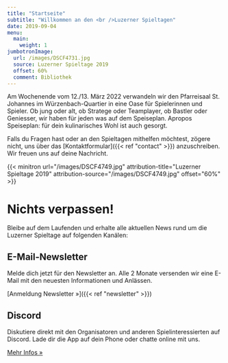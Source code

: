 ```yaml
---
title: "Startseite"
subtitle: "Willkommen an den <br />Luzerner Spieltagen"
date: 2019-09-04
menu:
  main:
    weight: 1
jumbotronImage:
  url: /images/DSCF4731.jpg
  source: Luzerner Spieltage 2019
  offset: 60%
  comment: Bibliothek
---
```


Am Wochenende vom 12./13. März 2022 verwandeln wir den Pfarreisaal St. Johannes im Würzenbach-Quartier in eine Oase für Spielerinnen und Spieler. Ob jung oder alt, ob Stratege oder Teamplayer, ob Bastler oder Geniesser, wir haben für jeden was auf dem Speiseplan. Apropos Speiseplan: für dein kulinarisches Wohl ist auch gesorgt.

Falls du Fragen hast oder an den Spieltagen mithelfen möchtest, zögere nicht, uns über das [Kontaktformular]({{< ref "contact" >}}) anzuschreiben. Wir freuen uns auf deine Nachricht.

{{< minitron url="/images/DSCF4749.jpg" attribution-title="Luzerner Spieltage 2019" attribution-source="/images/DSCF4749.jpg" offset="60%" >}}

# Nichts verpassen!
Bleibe auf dem Laufenden und erhalte alle aktuellen News rund um die Luzerner Spieltage auf folgenden Kanälen:

## E-Mail-Newsletter
Melde dich jetzt für den Newsletter an. Alle 2 Monate versenden wir eine E-Mail mit den neuesten Informationen und Anlässen.

[Anmeldung Newsletter »]({{< ref "newsletter" >}})

## Discord
Diskutiere direkt mit den Organisatoren und anderen Spielinteressierten auf Discord. Lade dir die App auf dein Phone oder chatte online mit uns.

[Mehr Infos »](https://chat.gildedernacht.ch)
